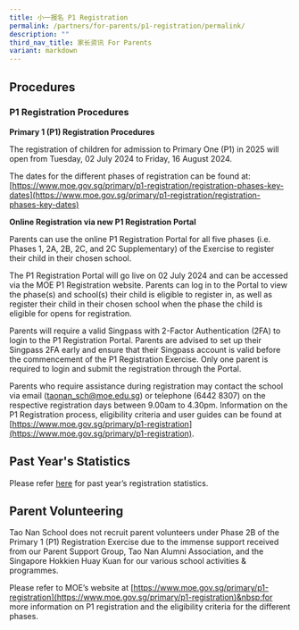 ```yaml
---
title: 小一报名 P1 Registration
permalink: /partners/for-parents/p1-registration/permalink/
description: ""
third_nav_title: 家长资讯 For Parents
variant: markdown
---
```

## Procedures

### P1 Registration Procedures

**Primary 1 (P1) Registration Procedures**

The registration of children for admission to Primary One (P1) in 2025 will open from Tuesday, 02 July 2024 to Friday, 16 August 2024.

The dates for the different phases of registration can be found at: 
[https://www.moe.gov.sg/primary/p1-registration/registration-phases-key-dates](https://www.moe.gov.sg/primary/p1-registration/registration-phases-key-dates)

**Online Registration via new P1 Registration Portal**

Parents can use the online P1 Registration Portal for all five phases (i.e. Phases 1, 2A, 2B, 2C, and 2C Supplementary) of the Exercise to register their child in their chosen school. 

The P1 Registration Portal will go live on 02 July 2024 and can be accessed via the MOE P1 Registration website. Parents can log in to the Portal to view the phase(s) and school(s) their child is eligible to register in, as well as register their child in their chosen school when the phase the child is eligible for opens for registration.

Parents will require a valid Singpass with 2-Factor Authentication (2FA) to login to the P1 Registration Portal. Parents are advised to set up their Singpass 2FA early and ensure that their Singpass account is valid before the commencement of the P1 Registration Exercise. Only one parent is required to login and submit the registration through the Portal.

Parents who require assistance during registration may contact the school via email ([taonan_sch@moe.edu.sg](taonan_sch@moe.edu.sg)) or telephone (6442 8307) on the respective registration days between 9.00am to 4.30pm. Information on the P1 Registration process, eligibility criteria and user guides can be found at [https://www.moe.gov.sg/primary/p1-registration](https://www.moe.gov.sg/primary/p1-registration).

## Past Year's Statistics
Please refer [here](https://www.moe.gov.sg/primary/p1-registration/past-vacancies-and-balloting-data) for past year’s registration statistics.


## Parent Volunteering

Tao Nan School does not recruit parent volunteers under Phase 2B of the Primary 1 (P1) Registration Exercise due to the immense support received from our Parent Support Group, Tao Nan Alumni Association, and the Singapore Hokkien Huay Kuan for our various school activities &amp; programmes.

Please refer to MOE’s website at&nbsp;[https://www.moe.gov.sg/primary/p1-registration](https://www.moe.gov.sg/primary/p1-registration)&nbsp;for more information on P1 registration and the eligibility criteria for the different phases.